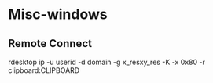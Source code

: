 # Misc-windows

## Remote Connect
rdesktop ip -u userid -d domain -g x_resxy_res -K -x 0x80 -r clipboard:CLIPBOARD 
